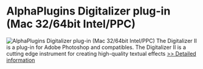 # AlphaPlugins Digitalizer plug-in (Mac 32/64bit Intel/PPC)
![AlphaPlugins Digitalizer plug-in (Mac 32/64bit Intel/PPC)](https://mycommerce.akamaized.net/api/pimages/P300590438/BIG/300590438.JPG)
The Digitalizer II is a plug-in for Adobe Photoshop and compatibles. The Digitalizer II is a cutting edge instrument for creating high-quality textual effects
[>> Detailed information](https://secure.shareit.com/shareit/product.html?productid=300590438&affiliateid=200057808)